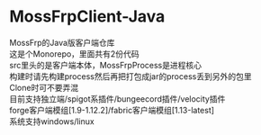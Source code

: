 # MossFrpClient-Java
MossFrp的Java版客户端仓库
<br>这是个Monorepo，里面共有2份代码
<br>src里头的是客户端本体，MossFrpProcess是进程核心
<br>构建时请先构建process然后再把打包成jar的process丢到另外的包里
<br>Clone时可不要弄混
<br>目前支持独立端/spigot系插件/bungeecord插件/velocity插件
<br>forge客户端模组[1.9-1.12.2]/fabric客户端模组[1.13-latest]
<br>系统支持windows/linux

